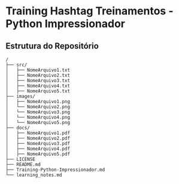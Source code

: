 # Training Hashtag Treinamentos - Python Impressionador

## Estrutura do Repositório

```plaintext
/
├── src/
│   ├── NomeArquivo1.txt
│   ├── NomeArquivo2.txt
│   ├── NomeArquivo3.txt
│   ├── NomeArquivo4.txt
│   ├── NomeArquivo5.txt
├── images/
│   ├── NomeArquivo1.png
│   └── NomeArquivo2.png
│   └── NomeArquivo3.png
│   └── NomeArquivo4.png
│   └── NomeArquivo5.png
├── docs/
│   ├── NomeArquivo1.pdf
│   ├── NomeArquivo2.pdf
│   ├── NomeArquivo3.pdf
│   ├── NomeArquivo4.pdf
│   ├── NomeArquivo5.pdf
├── LICENSE
├── README.md
├── Training-Python-Impressionador.md
└── learning_notes.md
